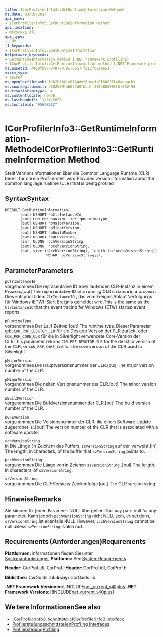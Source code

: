 ```yaml
---
title: ICorProfilerInfo3::GetRuntimeInformation-Methode
ms.date: 03/30/2017
api_name:
- ICorProfilerInfo3.GetRuntimeInformation Method
api_location:
- Mscorwks.dll
api_type:
- COM
f1_keywords:
- ICorProfilerInfo3::GetRuntimeInformation
helpviewer_keywords:
- GetRuntimeInformation method [.NET Framework profiling]
- ICorProfilerInfo3::GetRuntimeInformation method [.NET Framework profiling]
ms.assetid: 4400fb8c-0407-4791-8557-f011fd2aee51
topic_type:
- apiref
ms.openlocfilehash: fdb2b1601e0164de19bcc1e8f60856346aeaacb1
ms.sourcegitcommit: d8020797a6657d0fbbdff362b80300815f682f94
ms.translationtype: MT
ms.contentlocale: de-DE
ms.lasthandoff: 11/24/2020
ms.locfileid: "95698012"
---
```

# <a name="icorprofilerinfo3getruntimeinformation-method"></a><span data-ttu-id="44424-102">ICorProfilerInfo3::GetRuntimeInformation-Methode</span><span class="sxs-lookup"><span data-stu-id="44424-102">ICorProfilerInfo3::GetRuntimeInformation Method</span></span>

<span data-ttu-id="44424-103">Stellt Versionsinformationen über die Common Language Runtime (CLR) bereit, für die ein Profil erstellt wird.</span><span class="sxs-lookup"><span data-stu-id="44424-103">Provides version information about the common language runtime (CLR) that is being profiled.</span></span>  
  
## <a name="syntax"></a><span data-ttu-id="44424-104">Syntax</span><span class="sxs-lookup"><span data-stu-id="44424-104">Syntax</span></span>  
  
```cpp  
HRESULT GetRuntimeInformation(  
       [out] USHORT *pClrInstanceId,  
       [out] COR_PRF_RUNTIME_TYPE *pRuntimeType,  
       [out] USHORT *pMajorVersion,  
       [out] USHORT *pMinorVersion,  
       [out] USHORT *pBuildNumber,  
       [out] USHORT *pQFEVersion,  
       [in]  ULONG  cchVersionString,  
       [out] ULONG  *pcchVersionString,  
       [out, size_is(cchVersionString), length_is(*pcchVersionString)]  
                   WCHAR  szVersionString[]);  
```  
  
## <a name="parameters"></a><span data-ttu-id="44424-105">Parameter</span><span class="sxs-lookup"><span data-stu-id="44424-105">Parameters</span></span>  

 `pClrInstanceId`  
 <span data-ttu-id="44424-106">vorgenommen Die repräsentative ID einer laufenden CLR-Instanz in einem Prozess.</span><span class="sxs-lookup"><span data-stu-id="44424-106">[out] The representative ID of a running CLR instance in a process.</span></span> <span data-ttu-id="44424-107">Dies entspricht dem `ClrInstanceID` , das vom Ereignis Ablauf Verfolgungs für Windows (ETW)-Start Ereignis gemeldet wird.</span><span class="sxs-lookup"><span data-stu-id="44424-107">This is the same as the `ClrInstanceID` that the event tracing for Windows (ETW) startup event reports.</span></span>  
  
 `pRuntimeType`  
 <span data-ttu-id="44424-108">vorgenommen Der Lauf Zeittyp.</span><span class="sxs-lookup"><span data-stu-id="44424-108">[out] The runtime type.</span></span> <span data-ttu-id="44424-109">Dieser Parameter gibt `COR_PRF_DESKTOP_CLR` für die Desktop Version der CLR zurück, oder `COR_PRF_CORE_CLR` für die in Silverlight verwendete Core-Version der CLR.</span><span class="sxs-lookup"><span data-stu-id="44424-109">This parameter returns `COR_PRF_DESKTOP_CLR` for the desktop version of the CLR, or `COR_PRF_CORE_CLR` for the core version of the CLR used in Silverlight.</span></span>  
  
 `pMajorVersion`  
 <span data-ttu-id="44424-110">vorgenommen Die Hauptversionsnummer der CLR.</span><span class="sxs-lookup"><span data-stu-id="44424-110">[out] The major version number of the CLR.</span></span>  
  
 `pMinorVersion`  
 <span data-ttu-id="44424-111">vorgenommen Die neben Versionsnummer der CLR.</span><span class="sxs-lookup"><span data-stu-id="44424-111">[out] The minor version number of the CLR.</span></span>  
  
 `pBuildVersion`  
 <span data-ttu-id="44424-112">vorgenommen Die Buildversionsnummer der CLR.</span><span class="sxs-lookup"><span data-stu-id="44424-112">[out] The build version number of the CLR.</span></span>  
  
 `pQFEVersion`  
 <span data-ttu-id="44424-113">vorgenommen Die Versionsnummer der CLR, die einem Software Update zugeordnet ist.</span><span class="sxs-lookup"><span data-stu-id="44424-113">[out] The version number of the CLR that is associated with a software update.</span></span>  
  
 `cchVersionString`  
 <span data-ttu-id="44424-114">in Die Länge (in Zeichen) des Puffers, `szVersionString` auf den verweist.</span><span class="sxs-lookup"><span data-stu-id="44424-114">[in] The length, in characters, of the buffer that `szVersionString` points to.</span></span>  
  
 `pcchVersionString`  
 <span data-ttu-id="44424-115">vorgenommen Die Länge von in Zeichen `szVersionString` .</span><span class="sxs-lookup"><span data-stu-id="44424-115">[out] The length, in characters, of `szVersionString`.</span></span>  
  
 `szVersionString`  
 <span data-ttu-id="44424-116">vorgenommen Die CLR-Versions Zeichenfolge.</span><span class="sxs-lookup"><span data-stu-id="44424-116">[out] The CLR version string.</span></span>  
  
## <a name="remarks"></a><span data-ttu-id="44424-117">Hinweise</span><span class="sxs-lookup"><span data-stu-id="44424-117">Remarks</span></span>  

 <span data-ttu-id="44424-118">Sie können für jeden Parameter NULL übergeben.</span><span class="sxs-lookup"><span data-stu-id="44424-118">You may pass null for any parameter.</span></span> <span data-ttu-id="44424-119">Kann jedoch `pcchVersionString` nicht NULL sein, es sei denn, `szVersionString` ist ebenfalls NULL.</span><span class="sxs-lookup"><span data-stu-id="44424-119">However, `pcchVersionString` cannot be null unless `szVersionString` is also null.</span></span>  
  
## <a name="requirements"></a><span data-ttu-id="44424-120">Requirements (Anforderungen)</span><span class="sxs-lookup"><span data-stu-id="44424-120">Requirements</span></span>  

 <span data-ttu-id="44424-121">**Plattformen:** Informationen finden Sie unter [Systemanforderungen](../../get-started/system-requirements.md).</span><span class="sxs-lookup"><span data-stu-id="44424-121">**Platforms:** See [System Requirements](../../get-started/system-requirements.md).</span></span>  
  
 <span data-ttu-id="44424-122">**Header:** CorProf.idl, CorProf.h</span><span class="sxs-lookup"><span data-stu-id="44424-122">**Header:** CorProf.idl, CorProf.h</span></span>  
  
 <span data-ttu-id="44424-123">**Bibliothek:** CorGuids.lib</span><span class="sxs-lookup"><span data-stu-id="44424-123">**Library:** CorGuids.lib</span></span>  
  
 <span data-ttu-id="44424-124">**.NET Framework Versionen:**[!INCLUDE[net_current_v40plus](../../../../includes/net-current-v40plus-md.md)]</span><span class="sxs-lookup"><span data-stu-id="44424-124">**.NET Framework Versions:** [!INCLUDE[net_current_v40plus](../../../../includes/net-current-v40plus-md.md)]</span></span>  
  
## <a name="see-also"></a><span data-ttu-id="44424-125">Weitere Informationen</span><span class="sxs-lookup"><span data-stu-id="44424-125">See also</span></span>

- [<span data-ttu-id="44424-126">ICorProfilerInfo3-Schnittstelle</span><span class="sxs-lookup"><span data-stu-id="44424-126">ICorProfilerInfo3 Interface</span></span>](icorprofilerinfo3-interface.md)
- [<span data-ttu-id="44424-127">Profilerstellungsschnittstellen</span><span class="sxs-lookup"><span data-stu-id="44424-127">Profiling Interfaces</span></span>](profiling-interfaces.md)
- [<span data-ttu-id="44424-128">Profilerstellung</span><span class="sxs-lookup"><span data-stu-id="44424-128">Profiling</span></span>](index.md)
